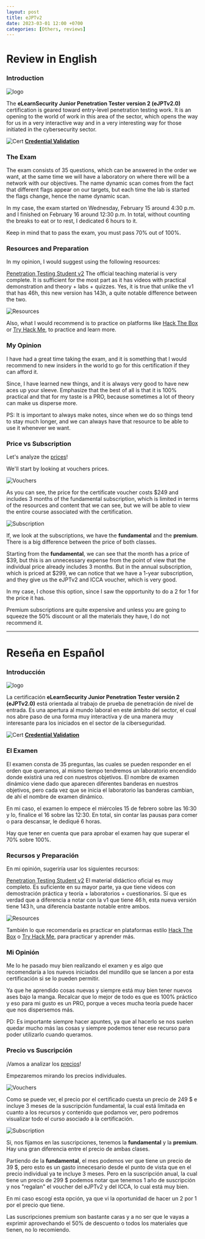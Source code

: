 ```yaml
---
layout: post
title: eJPTv2
date: 2023-03-01 12:00 +0700
categories: [Others, reviews]
---
```


# Review in English

### Introduction

![logo](https://assets.ine.com/certifications/ejptv2/ejptv2-badge.png)

The **eLearnSecurity Junior Penetration Tester version 2 (eJPTv2.0)** certification is geared toward entry-level penetration testing work. It is an opening to the world of work in this area of the sector, which opens the way for us in a very interactive way and in a very interesting way for those initiated in the cybersecurity sector.

![Cert](/images/others/ejpt/eJPTv2.png)
**[Credential Validation]**

### The Exam

The exam consists of 35 questions, which can be answered in the order we want, at the same time we will have a laboratory on where there will be a network with our objectives. The name dynamic scan comes from the fact that different flags appear on our targets, but each time the lab is started the flags change, hence the name dynamic scan.

In my case, the exam started on Wednesday, February 15 around 4:30 p.m. and I finished on February 16 around 12:30 p.m. In total, without counting the breaks to eat or to rest, I dedicated 6 hours to it.

Keep in mind that to pass the exam, you must pass 70% out of 100%.

### Resources and Preparation

In my opinion, I would suggest using the following resources:

[Penetration Testing Student v2] The official teaching material is very complete. It is sufficient for the most part as it has videos with practical demonstration and theory + labs + quizzes. Yes, it is true that unlike the v1 that has 46h, this new version has 143h, a quite notable difference between the two.

![Resources](/images/others/ejpt/resourc.PNG)


Also, what I would recommend is to practice on platforms like [Hack The Box] or [Try Hack Me], to practice and learn more.


### My Opinion

I have had a great time taking the exam, and it is something that I would recommend to new insiders in the world to go for this certification if they can afford it.

Since, I have learned new things, and it is always very good to have new aces up your sleeve. Emphasize that the best of all is that it is 100% practical and that for my taste is a PRO, because sometimes a lot of theory can make us disperse more.

PS: It is important to always make notes, since when we do so things tend to stay much longer, and we can always have that resource to be able to use it whenever we want.

### Price vs Subscription

Let's analyze the [prices]!

We'll start by looking at vouchers prices.

![Vouchers](/images/others/ejpt/vouch.PNG)

As you can see, the price for the certificate voucher costs $249 and includes 3 months of the fundamental subscription, which is limited in terms of the resources and content that we can see, but we will be able to view the entire course associated with the certification.

![Subscription](/images/others/ejpt/subs.PNG)

If, we look at the subscriptions, we have the **fundamental** and the **premium**. There is a big difference between the price of both classes.

Starting from the **fundamental**, we can see that the month has a price of $39, but this is an unnecessary expense from the point of view that the individual price already includes 3 months. But in the annual subscription, which is priced at $299, we can notice that we have a 1-year subscription, and they give us the eJPTv2 and ICCA voucher, which is very good.

In my case, I chose this option, since I saw the opportunity to do a 2 for 1 for the price it has.

Premium subscriptions are quite expensive and unless you are going to squeeze the 50% discount or all the materials they have, I do not recommend it.

---

# Reseña en Español

### Introducción


![logo](https://assets.ine.com/certifications/ejptv2/ejptv2-badge.png)

La certificación **eLearnSecurity Junior Penetration Tester versión 2 (eJPTv2.0)** está orientada al trabajo de prueba de penetración de nivel de entrada. Es una apertura al mundo laboral en este ámbito del sector, el cual nos abre paso de una forma muy interactiva y de una manera muy interesante para los iniciados en el sector de la ciberseguridad.

![Cert](/images/others/ejpt/eJPTv2.png)
**[Credential Validation]**

### El Examen

El examen consta de 35 preguntas, las cuales se pueden responder en el orden que queramos, al mismo tiempo tendremos un laboratorio encendido donde existirá una red con nuestros objetivos. El nombre de examen dinámico viene dado que aparecen diferentes banderas en  nuestros objetivos, pero cada vez que se inicia el laboratorio las banderas cambian, de ahí el nombre de examen dinámico.

En mi caso, el examen lo empece el miércoles 15 de febrero sobre las 16:30 y lo, finalice el 16 sobre las 12:30. En total, sin contar las pausas para comer o para descansar, le dediqué 6 horas.

Hay que tener en cuenta que para aprobar el examen hay que superar el 70% sobre 100%.

### Recursos y Preparación

En mi opinión, sugeriría usar los siguientes recursos:

[Penetration Testing Student v2] El material didáctico oficial es muy completo. Es suficiente en su mayor parte, ya que tiene videos con demostración práctica y teoría + laboratorios  + cuestionarios. Sí que es verdad que a diferencia a notar con la v1 que tiene 46 h, esta nueva versión tiene 143 h, una diferencia bastante notable entre ambos.

![Resources](/images/others/ejpt/resourc.PNG)

También lo que recomendaría es practicar en plataformas estilo [Hack The Box] o [Try Hack Me], para practicar y aprender más.


### Mi Opinión

Me lo he pasado muy bien realizando el examen y es algo que recomendaría a los nuevos iniciados del mundillo que se lancen a por esta certificación si se lo pueden permitir.

Ya que he aprendido cosas nuevas y siempre está muy bien tener nuevos ases bajo la manga. Recalcar que lo mejor de todo es que es 100% práctico y eso para mi gusto es un PRO, porque a veces mucha teoría puede hacer que nos dispersemos más.

PD: Es importante siempre hacer apuntes, ya que al hacerlo se nos suelen quedar mucho más las cosas y siempre podemos tener ese recurso para poder utilizarlo cuando queramos.

### Precio vs Suscripción

¡Vamos a analizar los [precios]!

Empezaremos mirando los precios individuales.

![Vouchers](/images/others/ejpt/vouch.PNG)

Como se puede ver, el precio por el certificado cuesta un precio de 249 $ e incluye 3 meses de la suscripción fundamental, la cual está limitada en cuanto a los recursos y contenido que podamos ver, pero podremos visualizar todo el curso asociado a la certificación.

![Subscription](/images/others/ejpt/subs.PNG)

Si, nos fijamos en las suscripciones, tenemos la **fundamental** y la **premium**. Hay una gran diferencia entre el precio de ambas clases.

Partiendo de la **fundamental**, el mes podemos ver que tiene un precio de 39 $, pero esto es un gasto innecesario desde el punto de vista que en el precio individual ya te incluye 3 meses. Pero en la suscripción anual, la cual tiene un precio de 299 $ podemos notar que tenemos 1 año de suscripción y nos "regalan" el voucher del eJPTv2 y del ICCA, lo cual está muy bien.

En mi caso escogí esta opción, ya que vi la oportunidad de hacer un 2 por 1 por el precio que tiene.

Las suscripciones premium son bastante caras y a no ser que le vayas a exprimir aprovechando el 50% de descuento o todos los materiales que tienen, no lo recomiendo.


 [precios]: https://checkout.ine.com/
 [prices]: https://checkout.ine.com/
 [Penetration Testing Student v2]:https://my.ine.com/CyberSecurity/learning-paths/61f88d91-79ff-4d8f-af68-873883dbbd8c/penetration-testing-student-v2
 [Hack the box]:https://www.hackthebox.com/
 [Try hack me]:https://tryhackme.com/
 [credential validation]:https://my.ine.com/certificate/1237d554-532a-476a-b322-2b1fcd1c7f02
